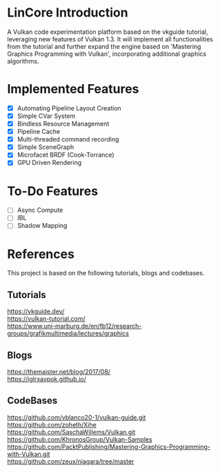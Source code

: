 # LinCore Introduction

A Vulkan code experimentation platform based on the vkguide tutorial, leveraging new features of Vulkan 1.3. It will implement all functionalities from the tutorial and further expand the engine based on 'Mastering Graphics Programming with Vulkan', incorporating additional graphics algorithms.

# Implemented Features
- [x] Automating Pipeline Layout Creation
- [x] Simple CVar System
- [x] Bindless Resource Management
- [x] Pipeline Cache
- [x] Multi-threaded command recording
- [x] Simple SceneGraph
- [x] Microfacet BRDF (Cook-Torrance)
- [x] GPU Driven Rendering

# To-Do Features
- [ ] Async Compute
- [ ] IBL
- [ ] Shadow Mapping

# References
This project is based on the following tutorials, blogs and codebases.
## Tutorials
https://vkguide.dev/  
https://vulkan-tutorial.com/  
https://www.uni-marburg.de/en/fb12/research-groups/grafikmultimedia/lectures/graphics

## Blogs
https://themaister.net/blog/2017/08/  
https://jglrxavpok.github.io/

## CodeBases
https://github.com/vblanco20-1/vulkan-guide.git  
https://github.com/zoheth/Xihe  
https://github.com/SaschaWillems/Vulkan.git  
https://github.com/KhronosGroup/Vulkan-Samples  
https://github.com/PacktPublishing/Mastering-Graphics-Programming-with-Vulkan.git  
https://github.com/zeux/niagara/tree/master 